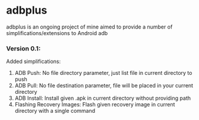 # adbplus
adbplus is an ongoing project of mine aimed to provide a number of simplifications/extensions to Android adb 

### Version 0.1:

Added simplifications: 
1. ADB Push: No file directory parameter, just list file in current directory to push
2. ADB Pull: No file destination parameter, file will be placed in your current directory
3. ADB Install: Install given .apk in current directory without providing path
4. Flashing Recovery Images: Flash given recovery image in current directory with a single command
